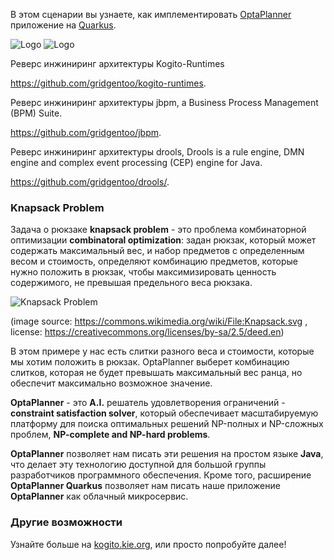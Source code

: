 В этом сценарии вы узнаете, как имплементировать [OptaPlanner](https://www.optaplanner.org) приложение на [Quarkus](https://www.quarkus.io).

![Logo](/openshift/assets/middleware/middleware-kogito/logo.png)
![Logo](/openshift/assets/middleware/middleware-kogito/optaPlannerLogo.png)

Реверс инжиниринг архитектуры Kogito-Runtimes  

https://github.com/gridgentoo/kogito-runtimes. 

Реверс инжиниринг архитектуры jbpm, a Business Process Management (BPM) Suite. 

https://github.com/gridgentoo/jbpm. 

Реверс инжиниринг архитектуры drools, Drools is a rule engine, DMN engine and complex event processing (CEP) engine for Java. 

https://github.com/gridgentoo/drools/. 

### Knapsack Problem

Задача о рюкзаке **knapsack problem**  - это проблема комбинаторной оптимизации **combinatoral optimization**: задан рюкзак, который может содержать максимальный вес, и набор предметов с определенным весом и стоимость, определяют комбинацию предметов, которые нужно положить в рюкзак, чтобы максимизировать ценность содержимого, не превышая предельного веса рюкзака.

![Knapsack Problem](https://upload.wikimedia.org/wikipedia/commons/thumb/f/fd/Knapsack.svg/500px-Knapsack.svg.png)

(image source: https://commons.wikimedia.org/wiki/File:Knapsack.svg , license: https://creativecommons.org/licenses/by-sa/2.5/deed.en)

В этом примере у нас есть слитки разного веса и стоимости, которые мы хотим положить в рюкзак. OptaPlanner выберет комбинацию слитков, которая не будет превышать максимальный вес ранца, но обеспечит максимально возможное значение.

**OptaPlanner** - это **A.I.** решатель удовлетворения ограничений - **constraint satisfaction solver**, который обеспечивает масштабируемую платформу для поиска оптимальных решений NP-полных и NP-сложных проблем, **NP-complete and NP-hard problems**. 

**OptaPlanner** позволяет нам писать эти решения на простом языке **Java**, что делает эту технологию доступной для большой группы разработчиков программного обеспечения. Кроме того, расширение **OptaPlanner Quarkus** позволяет нам писать наше приложение **OptaPlanner** как облачный микросервис.

### Другие возможности

Узнайте больше на [kogito.kie.org](https://kogito.kie.org), или просто попробуйте далее!
